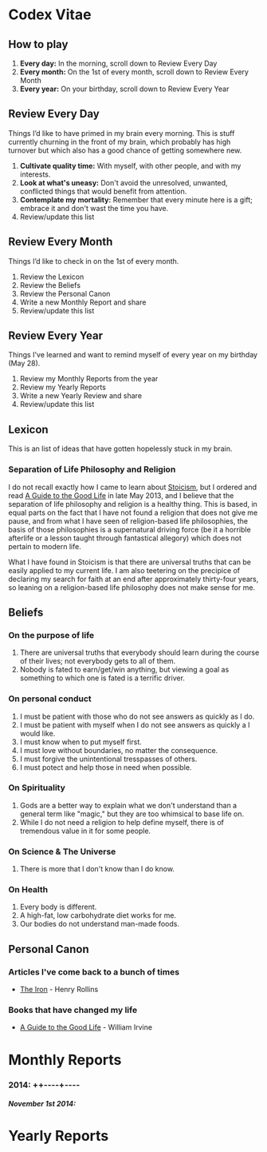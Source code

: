 # Codex Vitae

## How to play

1. **Every day:** In the morning, scroll down to Review Every Day
2. **Every month:** On the 1st of every month, scroll down to Review Every Month
3. **Every year:** On your birthday, scroll down to Review Every Year

## Review Every Day
Things I’d like to have primed in my brain every morning. This is stuff currently churning in the front of my brain, which probably has high turnover but which also has a good chance of getting somewhere new.

1. **Cultivate quality time:** With myself, with other people, and with my interests.
2. **Look at what's uneasy:** Don't avoid the unresolved, unwanted, conflicted things that would benefit from attention. 
3. **Contemplate my mortality:** Remember that every minute here is a gift; embrace it and don't wast the time you have.
4. Review/update this list

## Review Every Month 
Things I’d like to check in on the 1st of every month.

1. Review the Lexicon
2. Review the Beliefs
3. Review the Personal Canon
4. Write a new Monthly Report and share
5. Review/update this list

## Review Every Year
Things I've learned and want to remind myself of every year on my birthday (May 28).

1. Review my Monthly Reports from the year
2. Review my Yearly Reports
4. Write a new Yearly Review and share
5. Review/update this list

## Lexicon
This is an list of ideas that have gotten hopelessly stuck in my brain. 

### Separation of Life Philosophy and Religion
I do not recall exactly how I came to learn about
[Stoicism](http://www.reddit.com/r/Stoicism/wiki/faq), but I ordered and read
[A Guide to the Good Life](http://smile.amazon.com/gp/product/0195374614/) in
late May 2013, and I believe that the separation of life philosophy and
religion is a healthy thing.  This is based, in equal parts on the fact that I
have not found a religion that does not give me pause, and from what I have
seen of religion-based life philosophies, the basis of those philosophies is a
supernatural driving force (be it a horrible afterlife or a lesson taught
through fantastical allegory) which does not pertain to modern life.

What I have found in Stoicism is that there are universal truths that can be
easily applied to my current life.  I am also teetering on the precipice of
declaring my search for faith at an end after approximately thirty-four years,
so leaning on a religion-based life philosophy does not make sense for me.


## Beliefs

### On the purpose of life

1. There are universal truths that everybody should learn during the course of
their lives; not everybody gets to all of them.
2. Nobody is fated to earn/get/win anything, but viewing a goal as something
to which one is fated is a terrific driver.

### On personal conduct

1. I must be patient with those who do not see answers as quickly as I do.
2. I must be patient with myself when I do not see answers as quickly a I
would like.
3. I must know when to put myself first.
4. I must love without boundaries, no matter the consequence.
5. I must forgive the unintentional tresspasses of others.
6. I must potect and help those in need when possible.

### On Spirituality

1. Gods are a better way to explain what we don't understand than a general
term like "magic," but they are too whimsical to base life on.
2. While I do not need a religion to help define myself, there is of
tremendous value in it for some people.

### On Science & The Universe

1. There is more that I don't know than I do know.

### On Health

1. Every body is different.
2. A high-fat, low carbohydrate diet works for me.
3. Our bodies do not understand man-made foods.


## Personal Canon

### Articles I've come back to a bunch of times

* [The Iron](http://www.oldtimestrongman.com/strength-articles/iron-henry-rollins) - Henry Rollins

### Books that have changed my life

* [A Guide to the Good Life](http://smile.amazon.com/gp/product/0195374614/) - William Irvine


# Monthly Reports

### 2014: ++----+----

##### November 1st 2014:

# Yearly Reports

